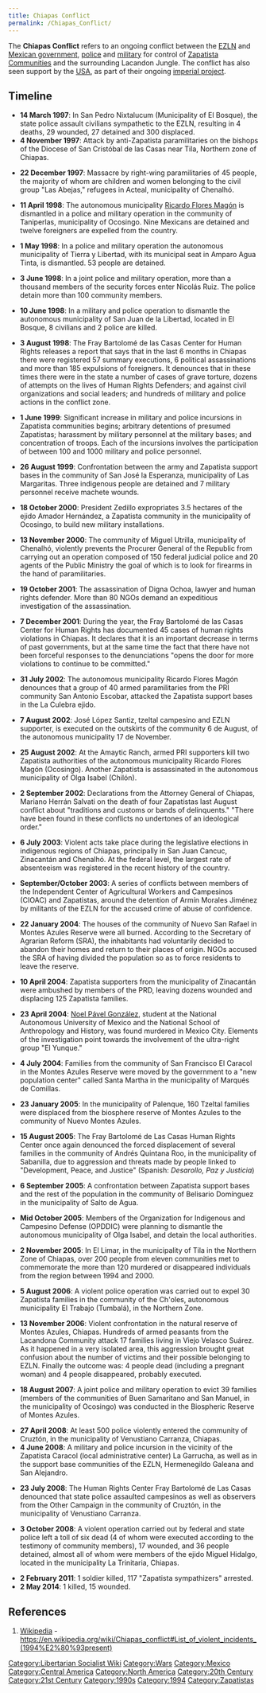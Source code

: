 ```yaml
---
title: Chiapas Conflict
permalink: /Chiapas_Conflict/
---
```


The **Chiapas Conflict** refers to an ongoing conflict between the
[EZLN](Zapatista_Army_of_National_Liberation "wikilink") and [Mexican
government](Mexico "wikilink"), [police](police "wikilink") and
[military](military "wikilink") for control of [Zapatista
Communities](Rebel_Zapatista_Autonomous_Municipalities "wikilink") and
the surrounding Lacandon Jungle. The conflict has also seen support by
the [USA](United_States_of_America "wikilink"), as part of their ongoing
[imperial project](Timeline_of_US_Imperialism "wikilink").

## Timeline

- **14 March 1997**: In San Pedro Nixtalucum (Municipality of El
  Bosque), the state police assault civilians sympathetic to the EZLN,
  resulting in 4 deaths, 29 wounded, 27 detained and 300 displaced.
- **4 November 1997**: Attack by anti-Zapatista paramilitaries on the
  bishops of the Diocese of San Cristóbal de las Casas near Tila,
  Northern zone of Chiapas.

<!-- -->

- **22 December 1997**: Massacre by right-wing paramilitaries of 45
  people, the majority of whom are children and women belonging to the
  civil group "Las Abejas," refugees in Acteal, municipality of
  Chenalhó.

<!-- -->

- **11 April 1998**: The autonomous municipality [Ricardo Flores
  Magón](Ricardo_Flores_Magón "wikilink") is dismantled in a police and
  military operation in the community of Taniperlas, municipality of
  Ocosingo. Nine Mexicans are detained and twelve foreigners are
  expelled from the country.

<!-- -->

- **1 May 1998**: In a police and military operation the autonomous
  municipality of Tierra y Libertad, with its municipal seat in Amparo
  Agua Tinta, is dismantled. 53 people are detained.

<!-- -->

- **3 June 1998**: In a joint police and military operation, more than a
  thousand members of the security forces enter Nicolás Ruiz. The police
  detain more than 100 community members.

<!-- -->

- **10 June 1998**: In a military and police operation to dismantle the
  autonomous municipality of San Juan de la Libertad, located in El
  Bosque, 8 civilians and 2 police are killed.

<!-- -->

- **3 August 1998**: The Fray Bartolomé de las Casas Center for Human
  Rights releases a report that says that in the last 6 months in
  Chiapas there were registered 57 summary executions, 6 political
  assassinations and more than 185 expulsions of foreigners. It
  denounces that in these times there were in the state a number of
  cases of grave torture, dozens of attempts on the lives of Human
  Rights Defenders; and against civil organizations and social leaders;
  and hundreds of military and police actions in the conflict zone.

<!-- -->

- **1 June 1999**: Significant increase in military and police
  incursions in Zapatista communities begins; arbitrary detentions of
  presumed Zapatistas; harassment by military personnel at the military
  bases; and concentration of troops. Each of the incursions involves
  the participation of between 100 and 1000 military and police
  personnel.

<!-- -->

- **26 August 1999**: Confrontation between the army and Zapatista
  support bases in the community of San José la Esperanza, municipality
  of Las Margaritas. Three indigenous people are detained and 7 military
  personnel receive machete wounds.

<!-- -->

- **18 October 2000**: President Zedillo expropriates 3.5 hectares of
  the ejido Amador Hernández, a Zapatista community in the municipality
  of Ocosingo, to build new military installations.

<!-- -->

- **13 November 2000**: The community of Miguel Utrilla, municipality of
  Chenalhó, violently prevents the Procurer General of the Republic from
  carrying out an operation composed of 150 federal judicial police and
  20 agents of the Public Ministry the goal of which is to look for
  firearms in the hand of paramilitaries.

<!-- -->

- **19 October 2001**: The assassination of Digna Ochoa, lawyer and
  human rights defender. More than 80 NGOs demand an expeditious
  investigation of the assassination.

<!-- -->

- **7 December 2001**: During the year, the Fray Bartolomé de las Casas
  Center for Human Rights has documented 45 cases of human rights
  violations in Chiapas. It declares that it is an important decrease in
  terms of past governments, but at the same time the fact that there
  have not been forceful responses to the denunciations "opens the door
  for more violations to continue to be committed."

<!-- -->

- **31 July 2002**: The autonomous municipality Ricardo Flores Magón
  denounces that a group of 40 armed paramilitaries from the PRI
  community San Antonio Escobar, attacked the Zapatista support bases in
  the La Culebra ejido.

<!-- -->

- **7 August 2002**: José López Santiz, tzeltal campesino and EZLN
  supporter, is executed on the outskirts of the community 6 de August,
  of the autonomous municipality 17 de November.

<!-- -->

- **25 August 2002**: At the Amaytic Ranch, armed PRI supporters kill
  two Zapatista authorities of the autonomous municipality Ricardo
  Flores Magón (Ocosingo). Another Zapatista is assassinated in the
  autonomous municipality of Olga Isabel (Chilón).

<!-- -->

- **2 September 2002**: Declarations from the Attorney General of
  Chiapas, Mariano Herrán Salvati on the death of four Zapatistas last
  August conflict about "traditions and customs or bands of
  delinquents." "There have been found in these conflicts no undertones
  of an ideological order."

<!-- -->

- **6 July 2003**: Violent acts take place during the legislative
  elections in indigenous regions of Chiapas, principally in San Juan
  Cancuc, Zinacantán and Chenalhó. At the federal level, the largest
  rate of absenteeism was registered in the recent history of the
  country.

<!-- -->

- **September/October 2003**: A series of conflicts between members of
  the Independent Center of Agricultural Workers and Campesinos (CIOAC)
  and Zapatistas, around the detention of Armín Morales Jiménez by
  militants of the EZLN for the accused crime of abuse of confidence.

<!-- -->

- **22 January 2004**: The houses of the community of Nuevo San Rafael
  in Montes Azules Reserve were all burned. According to the Secretary
  of Agrarian Reform (SRA), the inhabitants had voluntarily decided to
  abandon their homes and return to their places of origin. NGOs accused
  the SRA of having divided the population so as to force residents to
  leave the reserve.

<!-- -->

- **10 April 2004**: Zapatista supporters from the municipality of
  Zinacantán were ambushed by members of the PRD, leaving dozens wounded
  and displacing 125 Zapatista families.

<!-- -->

- **23 April 2004**: [Noel Pável
  González](Noel_Pável_González "wikilink"), student at the National
  Autonomous University of Mexico and the National School of
  Anthropology and History, was found murdered in Mexico City. Elements
  of the investigation point towards the involvement of the ultra-right
  group "El Yunque."

<!-- -->

- **4 July 2004**: Families from the community of San Francisco El
  Caracol in the Montes Azules Reserve were moved by the government to a
  "new population center" called Santa Martha in the municipality of
  Marqués de Comillas.

<!-- -->

- **23 January 2005**: In the municipality of Palenque, 160 Tzeltal
  families were displaced from the biosphere reserve of Montes Azules to
  the community of Nuevo Montes Azules.

<!-- -->

- **15 August 2005**: The Fray Bartolomé de Las Casas Human Rights
  Center once again denounced the forced displacement of several
  families in the community of Andrés Quintana Roo, in the municipality
  of Sabanilla, due to aggression and threats made by people linked to
  "Development, Peace, and Justice" (Spanish: *Desarollo, Paz y
  Justicia*)

<!-- -->

- **6 September 2005**: A confrontation between Zapatista support bases
  and the rest of the population in the community of Belisario Domínguez
  in the municipality of Salto de Agua.

<!-- -->

- **Mid October 2005**: Members of the Organization for Indigenous and
  Campesino Defense (OPDDIC) were planning to dismantle the autonomous
  municipality of Olga Isabel, and detain the local authorities.

<!-- -->

- **2 November 2005**: In El Limar, in the municipality of Tila in the
  Northern Zone of Chiapas, over 200 people from eleven communities met
  to commemorate the more than 120 murdered or disappeared individuals
  from the region between 1994 and 2000.

<!-- -->

- **5 August 2006**: A violent police operation was carried out to expel
  30 Zapatista families in the community of the Ch'oles, autonomous
  municipality El Trabajo (Tumbalá), in the Northern Zone.

<!-- -->

- **13 November 2006**: Violent confrontation in the natural reserve of
  Montes Azules, Chiapas. Hundreds of armed peasants from the Lacandona
  Community attack 17 families living in Viejo Velasco Suárez. As it
  happened in a very isolated area, this aggression brought great
  confusion about the number of victims and their possible belonging to
  EZLN. Finally the outcome was: 4 people dead (including a pregnant
  woman) and 4 people disappeared, probably executed.

<!-- -->

- **18 August 2007**: A joint police and military operation to evict 39
  families (members of the communities of Buen Samaritano and San
  Manuel, in the municipality of Ocosingo) was conducted in the
  Biospheric Reserve of Montes Azules.

<!-- -->

- **27 April 2008**: At least 500 police violently entered the community
  of Cruztón, in the municipality of Venustiano Carranza, Chiapas.
- **4 June 2008**: A military and police incursion in the vicinity of
  the Zapatista Caracol (local administrative center) La Garrucha, as
  well as in the support base communities of the EZLN, Hermenegildo
  Galeana and San Alejandro.

<!-- -->

- **23 July 2008**: The Human Rights Center Fray Bartolomé de Las Casas
  denounced that state police assaulted campesinos as well as observers
  from the Other Campaign in the community of Cruztón, in the
  municipality of Venustiano Carranza.

<!-- -->

- **3 October 2008**: A violent operation carried out by federal and
  state police left a toll of six dead (4 of whom were executed
  according to the testimony of community members), 17 wounded, and 36
  people detained, almost all of whom were members of the ejido Miguel
  Hidalgo, located in the municipality La Trinitaria, Chiapas.

<!-- -->

- **2 February 2011**: 1 soldier killed, 117 "Zapatista sympathizers"
  arrested.
- **2 May 2014**: 1 killed, 15 wounded.

## References

1.  [Wikipedia](Wikipedia "wikilink") -
    <https://en.wikipedia.org/wiki/Chiapas_conflict#List_of_violent_incidents_(1994%E2%80%93present)>

[Category:Libertarian Socialist
Wiki](Category:Libertarian_Socialist_Wiki "wikilink")
[Category:Wars](Category:Wars "wikilink")
[Category:Mexico](Category:Mexico "wikilink") [Category:Central
America](Category:Central_America "wikilink") [Category:North
America](Category:North_America "wikilink") [Category:20th
Century](Category:20th_Century "wikilink") [Category:21st
Century](Category:21st_Century "wikilink")
[Category:1990s](Category:1990s "wikilink")
[Category:1994](Category:1994 "wikilink")
[Category:Zapatistas](Category:Zapatistas "wikilink")